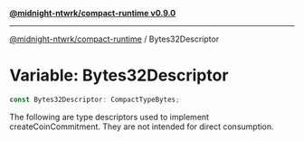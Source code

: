 [**@midnight-ntwrk/compact-runtime v0.9.0**](../README.md)

***

[@midnight-ntwrk/compact-runtime](../globals.md) / Bytes32Descriptor

# Variable: Bytes32Descriptor

```ts
const Bytes32Descriptor: CompactTypeBytes;
```

The following are type descriptors used to implement createCoinCommitment. They are not intended for direct
consumption.
